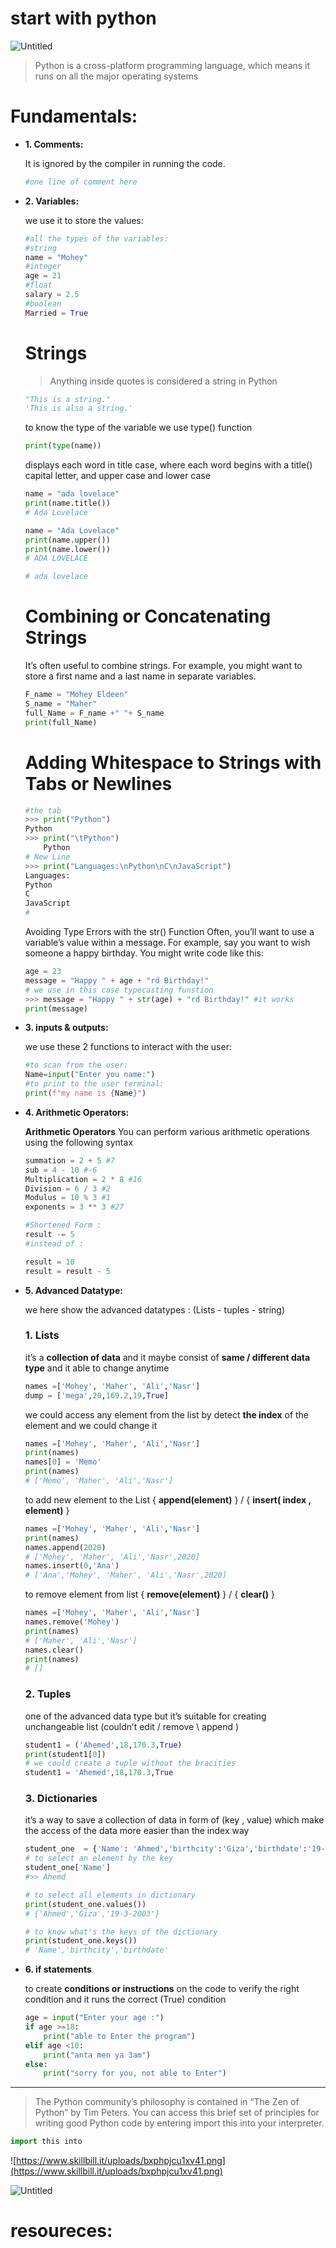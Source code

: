 # start with python

![Untitled](start%20with%20python%20703d85a89b2f4ce1ade71a5b07380b3b/Untitled.png)

> Python is a cross-platform programming language, which means it runs on
all the major operating systems
> 

# Fundamentals:

- **1. Comments:**
    
    It is ignored by the compiler in running the code.
    
    ```python
    #one line of comment here
    
    ```
    
- **2. Variables:**
    
    we use it to store the values:
    
    ```python
    #all the types of the variables:
    #string
    name = "Mohey"
    #integer
    age = 21
    #float
    salary = 2.5
    #boolean
    Married = True
    ```
    
    # Strings
    
    > Anything inside quotes is considered a string in Python
    > 
    
    ```python
    "This is a string."
    'This is also a string.'
    ```
    
    to know the type of the variable we use type() function
    
    ```python
    print(type(name))
    ```
    
    displays each word in title case, where each word begins with a title() capital letter, and upper case and lower case 
    
    ```python
    name = "ada lovelace"
    print(name.title())
    # Ada Lovelace
    
    name = "Ada Lovelace"
    print(name.upper())
    print(name.lower())
    # ADA LOVELACE
    
    # ada lovelace
    ```
    
    # Combining or Concatenating Strings
    
    It’s often useful to combine strings. For example, you might want to store a first name and a last name in separate variables.
    
    ```python
    F_name = "Mohey Eldeen"
    S_name = "Maher"
    full_Name = F_name +" "+ S_name
    print(full_Name)
    ```
    
    # Adding Whitespace to Strings with Tabs or Newlines
    
    ```python
    #the tab 
    >>> print("Python")
    Python
    >>> print("\tPython")
        Python
    # New Line 
    >>> print("Languages:\nPython\nC\nJavaScript")
    Languages:
    Python
    C
    JavaScript
    #
    ```
    
    Avoiding Type Errors with the str() Function
    Often, you’ll want to use a variable’s value within a message. For example,
    say you want to wish someone a happy birthday. You might write code
    like this:
    
    ```python
    age = 23
    message = "Happy " + age + "rd Birthday!"
    # we use in this case typecasting funstion
    >>> message = "Happy " + str(age) + "rd Birthday!" #it works
    print(message)
    ```
    
    
- **3. inputs & outputs:**
    
    we use these 2 functions to interact with the user:
    
    ```python
    #to scan from the user:
    Name=input("Enter you name:")
    #to print to the user terminal:
    print(f"my name is {Name}")
    ```
    
- **4. Arithmetic Operators:**
    
    **Arithmetic Operators** You can perform various arithmetic operations using the following syntax
    
    ```python
    summation = 2 + 5 #7
    sub = 4 - 10 #-6
    Multiplication = 2 * 8 #16
    Division = 6 / 3 #2
    Modulus = 10 % 3 #1
    exponents = 3 ** 3 #27
    
    #Shortened Form :
    result -= 5
    #instead of : 
    
    result = 10
    result = result - 5
    ```
    
- **5. Advanced Datatype:**
    
    we here show the advanced datatypes : (Lists -  tuples - string) 
    
    ### 1. Lists
    
    it’s a **collection of data** and it maybe consist of **same / different data type** and it able to change anytime
    
    ```python
    names =['Mohey', 'Maher', 'Ali','Nasr']
    dump = ['mega',20,169.2,19,True]
    ```
    
     we could access any element from the list by detect **the index** of the element and we could change it 
    
    ```python
    names =['Mohey', 'Maher', 'Ali','Nasr']
    print(names)
    names[0] = 'Memo'
    print(names)
    # ['Memo', 'Maher', 'Ali','Nasr']
    ```
    
    to add new element to the List { **append(element)** } / { **insert( index , element)** }
    
    ```python
    names =['Mohey', 'Maher', 'Ali','Nasr']
    print(names)
    names.append(2020)
    # ['Mohey', 'Maher', 'Ali','Nasr',2020]
    names.insert(0,'Ana')
    # ['Ana','Mohey', 'Maher', 'Ali','Nasr',2020]
    ```
    
    to remove element from list { **remove(element)** } / { **clear()** }
    
    ```python
    names =['Mohey', 'Maher', 'Ali','Nasr']
    names.remove('Mohey')
    print(names)
    # ['Maher', 'Ali','Nasr']
    names.clear()
    print(names)
    # []
    ```
    
    ### 2. Tuples
    
    one of the advanced data type but it’s suitable for creating unchangeable list (couldn’t edit / remove \ append )
    
    ```python
    student1 = ('Ahemed',18,170.3,True)
    print(student1[0])
    # we could create a tuple without the bracities
    student1 = 'Ahemed',18,170.3,True
    ```
    
    ### 3. Dictionaries
    
    it’s a way to save a collection of data in form of (key , value) which make the access of the data more easier than the index way
    
     
    
    ```python
    student_one  = {'Name': 'Ahmed','birthcity':'Giza','birthdate':'19-3-2003'}
    # to select an element by the key 
    student_one['Name']
    #>> Ahemd
    
    # to select all elements in dictionary 
    print(student_one.values())
    # {'Ahmed','Giza','19-3-2003'}
    
    # to know what's the keys of the dictionary
    print(student_one.keys())
    # 'Name','birthcity','birthdate'
    ```
    
- **6. if statements**
    
    to create **conditions or instructions** on the code to verify the right condition and it runs the correct (True) condition
    
    ```python
    age = input("Enter your age :")
    if age >=18:
    	print("able to Enter the program")
    elif age <10:
    	print("anta men ya 3am")
    else:
    	print("sorry for you, not able to Enter")
    ```
    

---

> The Python community’s philosophy is contained in “The Zen of Python” by Tim Peters. You can access this brief set of principles for writing good Python code by entering
import this into your interpreter.
> 

```python
import this into
```

![https://www.skillbill.it/uploads/bxphpjcu1xv41.png](https://www.skillbill.it/uploads/bxphpjcu1xv41.png)

![Untitled](start%20with%20python%20703d85a89b2f4ce1ade71a5b07380b3b/Untitled%201.png)

# resoureces:
